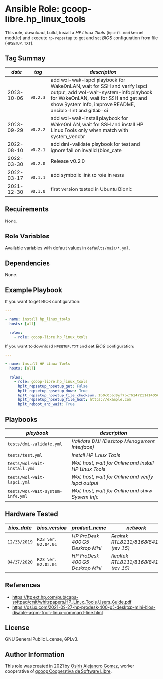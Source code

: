 # Ansible Role: gcoop-libre.hp_linux_tools

This role, download, build, install a _HP Linux Tools_ (`hpuefi-mod`
kernel module) and execute `hp-repsetup` to get and set _BIOS_
configuration from file (`HPSETUP.TXT`).

## Tag Summay

| _date_     | _tag_      | _description_                                                                                                                                                                                                           |
|------------|------------|-------------------------------------------------------------------------------------------------------------------------------------------------------------------------------------------------------------------------|
| 2023-10-06 | `  v0.2.3` | add wol-wait-lspci playbook for WakeOnLAN, wait for SSH and verify lspci output, add wol-wait-system-info playbook for WakeOnLAN, wait for SSH and get and show System Info, improve README, ansible-lint and gitlab-ci |
| 2023-09-29 | `  v0.2.2` | add wol-wait-install playbook for WakeOnLAN, wait for SSH and install HP Linux Tools only when match with system_vendor                                                                                                 |
| 2022-08-10 | `  v0.2.1` | add dmi-validate playbook for test and ignore fail on invalid (bios_date|bios_version|product_name|system_vendor)                                                                                                       |
| 2022-03-30 | `  v0.2.0` | Release v0.2.0                                                                                                                                                                                                          |
| 2022-03-17 | `  v0.1.1` | add symbolic link to role in tests                                                                                                                                                                                      |
| 2021-12-30 | `  v0.1.0` | first version tested in Ubuntu Bionic                                                                                                                                                                                   |

## Requirements

None.

## Role Variables

Available variables with default values in `defaults/main/*.yml`.

## Dependencies

None.

## Example Playbook

If you want to get BIOS configuration:

```yaml
---

- name: install hp_linux_tools
  hosts: [all]

  roles:
    - role: gcoop-libre.hp_linux_tools
```

If you want to download `HPSETUP.TXT` and set _BIOS_ configuration:

```yaml
---

- name: Install HP Linux Tools
  hosts: [all]

  roles:
    - role: gcoop-libre.hp_linux_tools
      hplt_repsetup_hpsetup_get: False
      hplt_repsetup_hpsetup_down: True
      hplt_repsetup_hpsetup_file_checksum: 1b0c05bd9ef7bc76147211d148563052d65b142f95ca703a73d5a72660df8397
      hplt_repsetup_hpsetup_file_host: https://example.com
      hplt_reboot_and_wait: True
```

## Playbooks

|  _playbook_                      | _description_                                          |
|----------------------------------|--------------------------------------------------------|
| `tests/dmi-validate.yml        ` | _Validate DMI (Desktop Management Interface)_          |
| `tests/test.yml                ` | _Install HP Linux Tools_                               |
| `tests/wol-wait-install.yml    ` | _WoL host, wait for Online and install HP Linux Tools_ |
| `tests/wol-wait-lspci.yml      ` | _WoL host, wait for Online and verify lspci output_    |
| `tests/wol-wait-system-info.yml` | _WoL host, wait for Online and show System Info_       |

## Hardware Tested

| _bios_date_  | _bios_version_      | _product_name_                   | _network_                            |
|--------------|---------------------|----------------------------------|--------------------------------------|
| `12/23/2019` | `R23 Ver. 02.04.01` | _HP ProDesk 400 G5 Desktop Mini_ | _Realtek RTL8111/8168/8411 (rev 15)_ |
| `04/27/2020` | `R23 Ver. 02.05.01` | _HP ProDesk 400 G5 Desktop Mini_ | _Realtek RTL8111/8168/8411 (rev 15)_ |

## References

- https://ftp.ext.hp.com/pub/caps-softpaq/cmit/whitepapers/HP_Linux_Tools_Users_Guide.pdf
- https://osiux.com/2021-09-27-hp-prodesk-400-g5-desktop-mini-bios-disable-aspm-from-linux-command-line.html

## License

GNU General Public License, GPLv3.

## Author Information

This role was created in 2021 by
 [Osiris Alejandro Gomez](https://osiux.com/), worker cooperative of
 [gcoop Cooperativa de Software Libre](https://www.gcoop.coop/).
